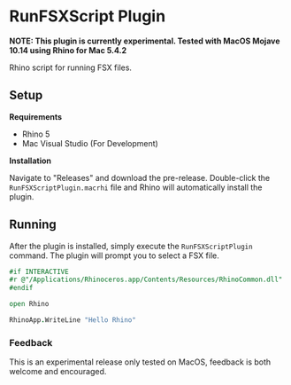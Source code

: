 # RunFSXScript Plugin

**NOTE: This plugin is currently experimental. Tested with MacOS Mojave 10.14
using Rhino for Mac 5.4.2**

Rhino script for running FSX files.

## Setup

**Requirements**

* Rhino 5
* Mac Visual Studio (For Development)

**Installation**

Navigate to "Releases" and download the pre-release. Double-click the
`RunFSXScriptPlugin.macrhi` file and Rhino will automatically install the
plugin.

## Running

After the plugin is installed, simply execute the `RunFSXScriptPlugin` command.
The plugin will prompt you to select a FSX file.

```fsharp
#if INTERACTIVE
#r @"/Applications/Rhinoceros.app/Contents/Resources/RhinoCommon.dll"
#endif

open Rhino

RhinoApp.WriteLine "Hello Rhino"
```

### Feedback

This is an experimental release only tested on MacOS, feedback is both welcome and encouraged.
